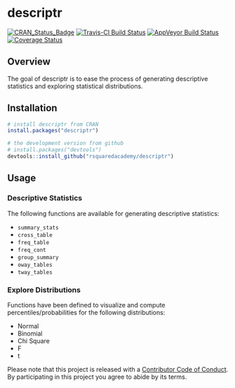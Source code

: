 
<!-- README.md is generated from README.Rmd. Please edit that file -->
descriptr
=========

[![CRAN\_Status\_Badge](http://www.r-pkg.org/badges/version/descriptr)](https://cran.r-project.org/package=descriptr) [![Travis-CI Build Status](https://travis-ci.org/rsquaredacademy/descriptr.svg?branch=master)](https://travis-ci.org/rsquaredacademy/descriptr) [![AppVeyor Build Status](https://ci.appveyor.com/api/projects/status/github/rsquaredacademy/descriptr?branch=master&svg=true)](https://ci.appveyor.com/project/rsquaredacademy/descriptr) [![Coverage Status](https://img.shields.io/codecov/c/github/rsquaredacademy/descriptr/master.svg)](https://codecov.io/github/rsquaredacademy/descriptr?branch=master)

Overview
--------

The goal of descriptr is to ease the process of generating descriptive statistics and exploring statistical distributions.

Installation
------------

``` r
# install descriptr from CRAN
install.packages("descriptr")

# the development version from github
# install.packages("devtools")
devtools::install_github("rsquaredacademy/descriptr")
```

Usage
-----

### Descriptive Statistics

The following functions are available for generating descriptive statistics:

-   `summary_stats`
-   `cross_table`
-   `freq_table`
-   `freq_cont`
-   `group_summary`
-   `oway_tables`
-   `tway_tables`

### Explore Distributions

Functions have been defined to visualize and compute percentiles/probabilities for the following distributions:

-   Normal
-   Binomial
-   Chi Square
-   F
-   t

Please note that this project is released with a [Contributor Code of Conduct](CONDUCT.md). By participating in this project you agree to abide by its terms.
